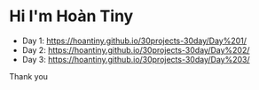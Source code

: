 # Hi I'm Hoàn Tiny

-   Day 1: https://hoantiny.github.io/30projects-30day/Day%201/
-   Day 2: https://hoantiny.github.io/30projects-30day/Day%202/
-   Day 3: https://hoantiny.github.io/30projects-30day/Day%203/

Thank you
